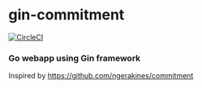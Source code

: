 # gin-commitment
[![CircleCI](https://circleci.com/gh/tyauvil/gin-commitment/tree/master.svg?style=svg)](https://circleci.com/gh/tyauvil/gin-commitment/tree/master)
### Go webapp using Gin framework

Inspired by https://github.com/ngerakines/commitment
